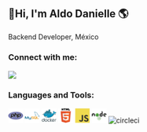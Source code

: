## 👋Hi, I'm Aldo Danielle 🌎

Backend Developer, México
<!--
**aldodanielle/aldodanielle** is a ✨ _special_ ✨ repository because its `README.md` (this file) appears on your GitHub profile.


Here are some ideas to get you started:

- 🔭 I’m currently working on ...
- 🌱 I’m currently learning ...
- 👯 I’m looking to collaborate on ...
- 🤔 I’m looking for help with ...
- 💬 Ask me about ...
- 📫 How to reach me: ...
- 😄 Pronouns: ...
- ⚡ Fun fact: ...
-->

<!-- Agregar imagenes --> 
<h3 align="left">Connect with me:</h3>
<p align="left">
<a href="https://www.linkedin.com/in/aldodanielle"><img align="center" src="https://raw.githubusercontent.com/rahuldkjain/github-profile-readme-generator/master/src/images/icons/Social/linked-in-alt.svg"  height="30" /></a> &nbsp;

<!--
<a href="https://twitter.com/aldodanielle_"><img align="center" src="https://raw.githubusercontent.com/rahuldkjain/github-profile-readme-generator/master/src/images/icons/Social/twitter.svg" height="30" /></a>&nbsp;
<a href="https://instagram.com/aldodanielle" ><img align="center" src="https://raw.githubusercontent.com/rahuldkjain/github-profile-readme-generator/master/src/images/icons/Social/instagram.svg" height="30" /></a>&nbsp;
-->
</p>

<!-- Agregar imagenes --> 
<h3 align="left">Languages and Tools:</h3>
<p align="left">
	<img src="https://raw.githubusercontent.com/devicons/devicon/master/icons/php/php-original.svg" alt="php" height="30" /></a>
	<img src="https://raw.githubusercontent.com/devicons/devicon/master/icons/mysql/mysql-original-wordmark.svg" alt="mysql" height="30" /></a>
	<img src="https://raw.githubusercontent.com/devicons/devicon/master/icons/docker/docker-original-wordmark.svg" alt="docker" height="30" /></a>
	<img src="https://raw.githubusercontent.com/devicons/devicon/master/icons/html5/html5-original-wordmark.svg" alt="html5" height="30" /></a>
	<img src="https://raw.githubusercontent.com/devicons/devicon/master/icons/javascript/javascript-original.svg" alt="javascript" height="30" /></a>
	<img src="https://raw.githubusercontent.com/devicons/devicon/master/icons/nodejs/nodejs-original-wordmark.svg" alt="nodejs" height="30" /></a>
	<img src="https://www.vectorlogo.zone/logos/circleci/circleci-icon.svg" alt="circleci" height="30" /></a>
</p> 
